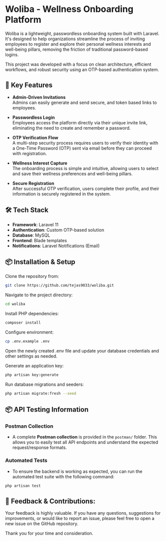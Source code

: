 # Woliba - Wellness Onboarding Platform

Woliba is a lightweight, passwordless onboarding system built with Laravel. It's designed to help organizations streamline the process of inviting employees to register and explore their personal wellness interests and well-being pillars, removing the friction of traditional password-based logins.

This project was developed with a focus on clean architecture, efficient workflows, and robust security using an OTP-based authentication system.

## 🚀 Key Features

- **Admin-Driven Invitations**  
  Admins can easily generate and send secure, and token based links to employees.

- **Passwordless Login**  
  Employees access the platform directly via their unique invite link, eliminating the need to create and remember a password.

- **OTP Verification Flow**  
  A multi-step security process requires users to verify their identity with a One-Time Password (OTP) sent via email before they can proceed with registration.

- **Wellness Interest Capture**  
  The onboarding process is simple and intuitive, allowing users to select and save their wellness preferences and well-being pillars.

- **Secure Registration**  
  After successful OTP verification, users complete their profile, and their information is securely registered in the system.

## 🛠️ Tech Stack

- **Framework**: Laravel 11
- **Authentication**: Custom OTP-based solution
- **Database**: MySQL
- **Frontend**: Blade templates
- **Notifications**: Laravel Notifications (Email)

## 📦 Installation & Setup

Clone the repository from:
```bash
git clone https://github.com/tejas9033/woliba.git
```

Navigate to the project directory:
```bash
cd woliba
```

Install PHP dependencies:
```bash
composer install
```

Configure environment:
```bash
cp .env.example .env
```

Open the newly created .env file and update your database credentials and other settings as needed.

Generate an application key:
```bash
php artisan key:generate
```

Run database migrations and seeders:
```bash
php artisan migrate:fresh --seed
```

## 📦 API Testing Information

### Postman Collection
- A complete **Postman collection** is provided in the `postman/` folder. This allows you to easily test all API endpoints and understand the expected request/response formats.

### Automated Tests
- To ensure the backend is working as expected, you can run the automated test suite with the following command:

```bash
php artisan test
```

## 🤝 Feedback & Contributions:

Your feedback is highly valuable. If you have any questions, suggestions for improvements, or would like to report an issue, please feel free to open a new issue on the GitHub repository.

Thank you for your time and consideration.